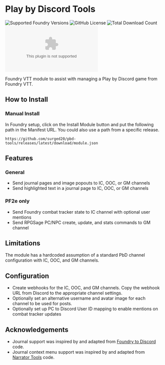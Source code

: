 # Play by Discord Tools
![Supported Foundry Versions](https://img.shields.io/endpoint?url=https://foundryshields.com/version?url=https://github.com/surged20/pbd-tools/releases/latest/download/module.json)
![GitHub License](https://img.shields.io/github/license/surged20/pbd-tools)
![Total Download Count](https://img.shields.io/github/downloads/surged20/pbd-tools/total)
![Latest Release Download Count](https://img.shields.io/github/downloads/surged20/pbd-tools/latest/module.zip)

Foundry VTT module to assist with managing a Play by Discord game from Foundry VTT.

## How to Install

### Manual Install
In Foundry setup, click on the Install Module button and put the following path in the Manifest URL. You could also use a path from a specific release.

`https://github.com/surged20/pbd-tools/releases/latest/download/module.json`

## Features

### General

- Send journal pages and image popouts to IC, OOC, or GM channels
- Send highlighted text in a journal page to IC, OOC, or GM channels

### PF2e only

- Send Foundry combat tracker state to IC channel with optional user mentions
- Send RPGSage PC/NPC create, update, and stats commands to GM channel

## Limitations

The module has a hardcoded assumption of a standard PbD channel configuration with IC, OOC, and GM channels.

## Configuration

- Create webhooks for the IC, OOC, and GM channels. Copy the webhook URL from Discord to the appropriate channel settings.
- Optionally set an alternative username and avatar image for each channel to be used for posts.
- Optionally set up PC to Discord User ID mapping to enable mentions on combat tracker updates

## Acknowledgements

- Journal support was inspired by and adapted from [Foundry to Discord](https://github.com/therealguy90/foundrytodiscord) code.
- Journal context menu support was inspired by and adapted from [Narrator Tools](https://github.com/elizeuangelo/fvtt-module-narrator-tools) code.